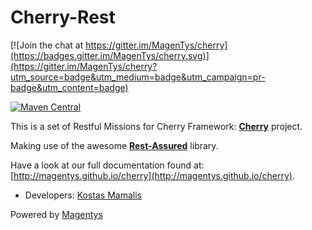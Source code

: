 # Cherry-Rest 

[![Join the chat at https://gitter.im/MagenTys/cherry](https://badges.gitter.im/MagenTys/cherry.svg)](https://gitter.im/MagenTys/cherry?utm_source=badge&utm_medium=badge&utm_campaign=pr-badge&utm_content=badge)

[![Maven Central](https://maven-badges.herokuapp.com/maven-central/io.magentys/cherry-rest/badge.svg)](https://maven-badges.herokuapp.com/maven-central/io.magentys/cherry-rest)

This is a set of Restful Missions for Cherry Framework: **[Cherry](https://github.com/MagenTys/cherry)** project.

Making use of the awesome **[Rest-Assured](https://github.com/jayway/rest-assured)** library.

Have a look at our full documentation found at:           
[http://magentys.github.io/cherry](http://magentys.github.io/cherry).
            
            
* Developers: [Kostas Mamalis](@mamalisk)

Powered by [Magentys](http://magentys.io)
